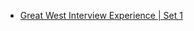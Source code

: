  - [Great West Interview Experience | Set 1](https://www.geeksforgeeks.org/great-west-interview-experience-set-1/)